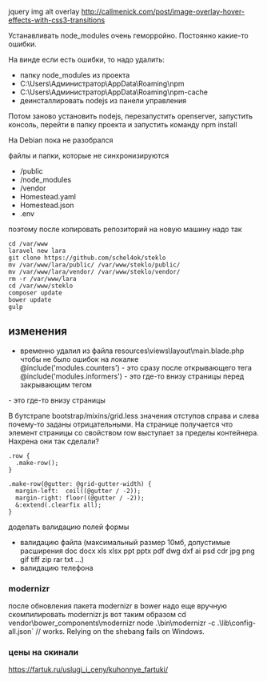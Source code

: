 jquery img alt overlay
http://callmenick.com/post/image-overlay-hover-effects-with-css3-transitions




Устанавливать node_modules очень геморройно. Постоянно какие-то ошибки.  

На винде если есть ошибки, то надо удалить:
* папку node_modules из проекта
* C:\Users\Администратор\AppData\Roaming\npm
* C:\Users\Администратор\AppData\Roaming\npm-cache
* деинсталлировать nodejs из панели управления

Потом заново установить nodejs, перезапустить openserver, запустить консоль, перейти в папку проекта и запустить команду npm install


На Debian пока не разобрался



файлы и папки, которые не синхронизируются
* /public
* /node_modules
* /vendor
* Homestead.yaml
* Homestead.json
* .env

поэтому после копировать репозиторий на новую машину надо так
```
cd /var/www
laravel new lara
git clone https://github.com/schel4ok/steklo
mv /var/www/lara/public/ /var/www/steklo/public/
mv /var/www/lara/vendor/ /var/www/steklo/vendor/
rm -r /var/www/lara
cd /var/www/steklo
composer update
bower update
gulp
```


## изменения
* временно удалил из файла resources\views\layout\main.blade.php чтобы не было ошибок на локалке  
@include('modules.counters') - это сразу после открывающего тега <body>
@include('modules.informers') - это где-то внизу страницы перед закрывающим тегом </body>
<script src="https://www.google.com/recaptcha/api.js"></script> - это где-то внизу страницы  

В бутстрапе bootstrap/mixins/grid.less значения отступов справа и слева почему-то заданы отрицательными. На странице получается что элемент страницы со свойством row выступает за пределы контейнера. Нахрена они так сделали?  
```
.row {
  .make-row();
}
  
.make-row(@gutter: @grid-gutter-width) {
  margin-left:  ceil((@gutter / -2));
  margin-right: floor((@gutter / -2));
  &:extend(.clearfix all);
}
```

доделать валидацию полей формы  
* валидацию файла (максимальный размер 10мб, допустимые расширения doc docx xls xlsx ppt pptx pdf dwg dxf ai psd cdr jpg png gif tiff zip rar txt ...)  
* валидацию телефона  


### modernizr
после обновления пакета modernizr в bower надо еще вручную скомпилировать modernizr.js вот таким образом
cd vendor\bower_components\modernizr
node .\bin\modernizr -c .\lib\config-all.json`  // works. Relying on the shebang fails on Windows. 


### цены на скинали
https://fartuk.ru/uslugi_i_ceny/kuhonnye_fartuki/